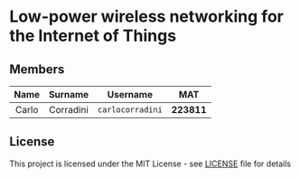# Low-power wireless networking for the Internet of Things

## Members

|     Name     |  Surname  |       Username       |    MAT     |
| :----------: | :-------: | :------------------: | :--------: |
|    Carlo     | Corradini |   `carlocorradini`   | **223811** |

## License

This project is licensed under the MIT License - see [LICENSE](LICENSE) file for details